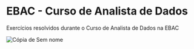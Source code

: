 # EBAC - Curso de Analista de Dados
 Exercícios resolvidos durante o Curso de Analista de Dados na EBAC
 
 
 
 
 
 
 
 
 
 
 
![Cópia de Sem nome](https://user-images.githubusercontent.com/72770754/187581172-acc25884-a514-4d3e-8941-9663bcd39b95.png)
